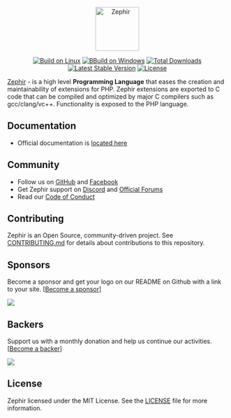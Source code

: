 <p align="center"><a href="https://zephir-lang.com" target="_blank">
    <img src="https://assets.phalconphp.com/zephir/zephir_logo-105x36.svg" height="100" alt="Zephir"/>
</a></p>

<p align="center">
<a href="https://travis-ci.org/phalcon/zephir"><img src="https://travis-ci.org/phalcon/zephir.svg" alt="Build on Linux"></a>
<a href="https://ci.appveyor.com/project/sergeyklay/zephir"><img src="https://ci.appveyor.com/api/projects/status/cxa1810md7v6n095?svg=true" alt="BBuild on Windows"></a>
<a href="https://packagist.org/packages/phalcon/zephir"><img src="https://poser.pugx.org/phalcon/zephir/d/total.svg" alt="Total Downloads"></a>
<a href="https://packagist.org/packages/phalcon/zephir"><img src="https://poser.pugx.org/phalcon/zephir/v/stable.svg" alt="Latest Stable Version"></a>
<a href="https://packagist.org/packages/phalcon/zephir"><img src="https://poser.pugx.org/phalcon/zephir/license.svg" alt="License"></a>
</p>

[Zephir][0] -  is a high level **Programming Language** that eases the creation and maintainability of extensions for PHP.
Zephir extensions are exported to C code that can be compiled and optimized by major C compilers such as gcc/clang/vc++.
Functionality is exposed to the PHP language.

## Documentation
* Official documentation is [located here][1]

## Community
* Follow us on [GitHub][2] and [Facebook][3]
* Get Zephir support on [Discord][4] and [Official Forums][5]
* Read our [Code of Conduct][6]

## Contributing

Zephir is an Open Source, community-driven project. See [CONTRIBUTING.md][7]
for details about contributions to this repository.

## Sponsors

Become a sponsor and get your logo on our README on Github with a link to your site. [[Become a sponsor](https://opencollective.com/phalcon#sponsor)]

<a href="https://opencollective.com/phalcon/#contributors">
<img src="https://opencollective.com/phalcon/tiers/sponsors.svg?avatarHeight=48&width=800">
</a>

## Backers

Support us with a monthly donation and help us continue our activities. [[Become a backer](https://opencollective.com/phalcon#backer)]

<a href="https://opencollective.com/phalcon/#contributors">
<img src="https://opencollective.com/phalcon/tiers/backers.svg?avatarHeight=48&width=800&height=200">
</a>

## License

Zephir licensed under the MIT License. See the [LICENSE][8] file for more information.

[0]: https://zephir-lang.com
[1]: https://docs.zephir-lang.com
[2]: https://github.com/phalcon/zephir
[3]: https://www.facebook.com/groups/zephir.language
[4]: https://phalcon.link/discord
[5]: https://forum.zephir-lang.com
[6]: https://github.com/phalcon/zephir/blob/master/CODE_OF_CONDUCT.md
[7]: https://github.com/phalcon/zephir/blob/master/CONTRIBUTING.md
[8]: https://github.com/phalcon/zephir/blob/master/LICENSE

